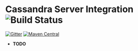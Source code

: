 Cassandra Server Integration   ![Build Status](https://travis-ci.org/kamon-io/kamon-cassandra.svg?branch=master)
==========================

[![Gitter](https://badges.gitter.im/Join%20Chat.svg)](https://gitter.im/kamon-io/Kamon?utm_source=badge&utm_medium=badge&utm_campaign=pr-badge&utm_content=badge)
[![Maven Central](https://maven-badges.herokuapp.com/maven-central/io.kamon/kamon-cassandra_2.12/badge.svg)](https://maven-badges.herokuapp.com/maven-central/io.kamon/kamon-cassandra_2.12)



* __TODO__
